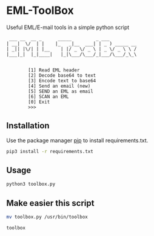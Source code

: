 # EML-ToolBox

Useful EML/E-mail tools in a simple python script

```
 ___ __  __ _      _____         _ ___
| __|  \/  | |    |_   _|__  ___| | _ ) _____ __
| _|| |\/| | |__    | |/ _ \/ _ \ | _ \/ _ \ \ /
|___|_|  |_|____|   |_|\___/\___/_|___/\___/_\_\


        [1] Read EML header
        [2] Decode base64 to text
        [3] Encode text to base64
        [4] Send an email (new)
        [5] SEND an EML as email
        [6] SCAN an EML
        [0] Exit
        >>>
```

## Installation
Use the package manager [pip](https://pip.pypa.io/en/stable/) to install requirements.txt.

```bash
pip3 install -r requirements.txt
```

## Usage

```bash
python3 toolbox.py
```

## Make easier this script
```bash
mv toolbox.py /usr/bin/toolbox

toolbox
```
